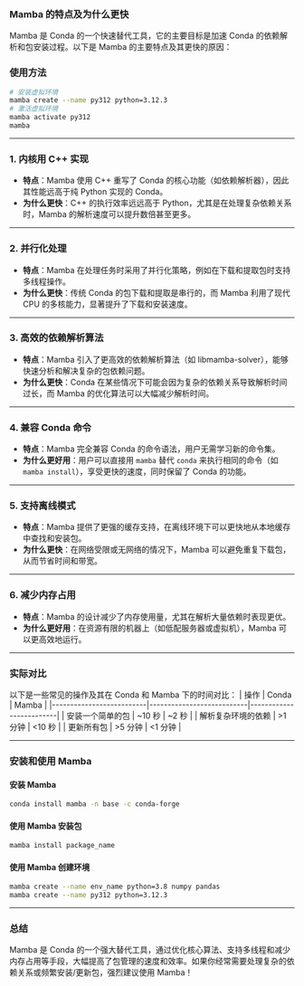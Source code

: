 ### **Mamba 的特点及为什么更快**

Mamba 是 Conda 的一个快速替代工具，它的主要目标是加速 Conda 的依赖解析和包安装过程。以下是 Mamba 的主要特点及其更快的原因：

### 使用方法
```bash
# 安装虚拟环境
mamba create --name py312 python=3.12.3
# 激活虚拟环境
mamba activate py312
mamba 
```


---

### **1. 内核用 C++ 实现**
- **特点**：Mamba 使用 C++ 重写了 Conda 的核心功能（如依赖解析器），因此其性能远高于纯 Python 实现的 Conda。
- **为什么更快**：C++ 的执行效率远远高于 Python，尤其是在处理复杂依赖关系时，Mamba 的解析速度可以提升数倍甚至更多。

---

### **2. 并行化处理**
- **特点**：Mamba 在处理任务时采用了并行化策略，例如在下载和提取包时支持多线程操作。
- **为什么更快**：传统 Conda 的包下载和提取是串行的，而 Mamba 利用了现代 CPU 的多核能力，显著提升了下载和安装速度。

---

### **3. 高效的依赖解析算法**
- **特点**：Mamba 引入了更高效的依赖解析算法（如 libmamba-solver），能够快速分析和解决复杂的包依赖问题。
- **为什么更快**：Conda 在某些情况下可能会因为复杂的依赖关系导致解析时间过长，而 Mamba 的优化算法可以大幅减少解析时间。

---

### **4. 兼容 Conda 命令**
- **特点**：Mamba 完全兼容 Conda 的命令语法，用户无需学习新的命令集。
- **为什么更好用**：用户可以直接用 `mamba` 替代 `conda` 来执行相同的命令（如 `mamba install`），享受更快的速度，同时保留了 Conda 的功能。

---

### **5. 支持离线模式**
- **特点**：Mamba 提供了更强的缓存支持，在离线环境下可以更快地从本地缓存中查找和安装包。
- **为什么更快**：在网络受限或无网络的情况下，Mamba 可以避免重复下载包，从而节省时间和带宽。

---

### **6. 减少内存占用**
- **特点**：Mamba 的设计减少了内存使用量，尤其在解析大量依赖时表现更优。
- **为什么更好用**：在资源有限的机器上（如低配服务器或虚拟机），Mamba 可以更高效地运行。

---

### **实际对比**
以下是一些常见的操作及其在 Conda 和 Mamba 下的时间对比：
| 操作                     | Conda                     | Mamba                   |
|--------------------------|---------------------------|-------------------------|
| 安装一个简单的包         | ~10 秒                    | ~2 秒                   |
| 解析复杂环境的依赖       | >1 分钟                   | <10 秒                  |
| 更新所有包               | >5 分钟                   | <1 分钟                 |

---

### **安装和使用 Mamba**
#### 安装 Mamba
```bash
conda install mamba -n base -c conda-forge
```

#### 使用 Mamba 安装包
```bash
mamba install package_name
```

#### 使用 Mamba 创建环境
```bash
mamba create --name env_name python=3.8 numpy pandas
mamba create --name py312 python=3.12.3
```

---

### **总结**
Mamba 是 Conda 的一个强大替代工具，通过优化核心算法、支持多线程和减少内存占用等手段，大幅提高了包管理的速度和效率。如果你经常需要处理复杂的依赖关系或频繁安装/更新包，强烈建议使用 Mamba！